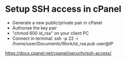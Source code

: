 # Setup SSH access in cPanel

* Generate a new public/private pair in cPanel
* Authorise the key pair
* "chmod 600 id_rsa" on your client PC
* Connect in terminal: ssh -p 22 -i /home/user/Documents/Work/id_rsa.pub user@IP

https://docs.cpanel.net/cpanel/security/ssh-access/
